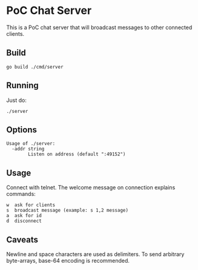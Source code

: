 # PoC Chat Server

This is a PoC chat server that will broadcast messages to other connected clients.

## Build

    go build ./cmd/server

## Running

Just do:

    ./server

## Options

    Usage of ./server:
      -addr string
            Listen on address (default ":49152")

## Usage

Connect with telnet. The welcome message on connection explains commands:

    w  ask for clients
    s  broadcast message (example: s 1,2 message)
    a  ask for id
    d  disconnect

## Caveats

Newline and space characters are used as delimiters. To send arbitrary byte-arrays, base-64 encoding is recommended.
